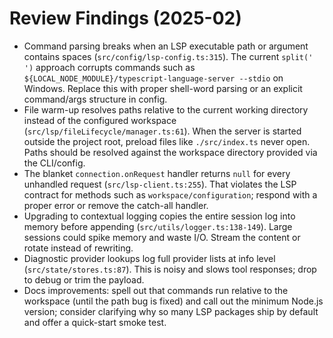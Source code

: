 # Review Findings (2025-02)

- Command parsing breaks when an LSP executable path or argument contains spaces (`src/config/lsp-config.ts:315`). The current `split(' ')` approach corrupts commands such as `${LOCAL_NODE_MODULE}/typescript-language-server --stdio` on Windows. Replace this with proper shell-word parsing or an explicit command/args structure in config.
- File warm-up resolves paths relative to the current working directory instead of the configured workspace (`src/lsp/fileLifecycle/manager.ts:61`). When the server is started outside the project root, preload files like `./src/index.ts` never open. Paths should be resolved against the workspace directory provided via the CLI/config.
- The blanket `connection.onRequest` handler returns `null` for every unhandled request (`src/lsp-client.ts:255`). That violates the LSP contract for methods such as `workspace/configuration`; respond with a proper error or remove the catch-all handler.
- Upgrading to contextual logging copies the entire session log into memory before appending (`src/utils/logger.ts:138-149`). Large sessions could spike memory and waste I/O. Stream the content or rotate instead of rewriting.
- Diagnostic provider lookups log full provider lists at info level (`src/state/stores.ts:87`). This is noisy and slows tool responses; drop to debug or trim the payload.
- Docs improvements: spell out that commands run relative to the workspace (until the path bug is fixed) and call out the minimum Node.js version; consider clarifying why so many LSP packages ship by default and offer a quick-start smoke test.
